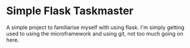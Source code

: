 # Simple Flask Taskmaster
A simple project to familiarise myself with using flask.
I'm simply getting used to using the microframework and using git, not too much going on here.
